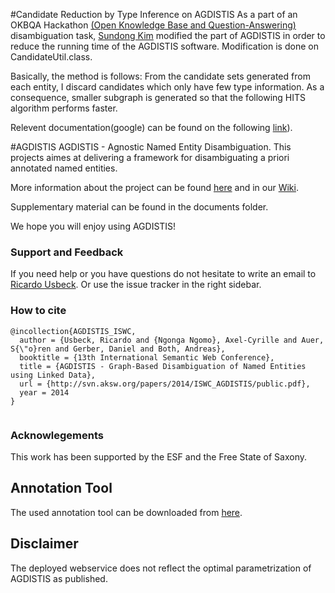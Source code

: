 

#Candidate Reduction by Type Inference on AGDISTIS
As a part of an OKBQA Hackathon <a href="http://3.okbqa.org">(Open Knowledge Base and Question-Answering)</a> disambiguation task, <a href="https://github.com/Seondong/AGDISTIS">Sundong Kim</a> modified the part of AGDISTIS in order to reduce the running time of the AGDISTIS software. Modification is done on CandidateUtil.class.

Basically, the method is follows:
From the candidate sets generated from each entity, I discard candidates which only have few type information.
As a consequence, smaller subgraph is generated so that the following HITS algorithm performs faster.

Relevent documentation(google) can be found on the following <a href="https://docs.google.com/presentation/d/1ZsZDb8f8hAlHHlOLyQVee2e5w_wTt10iSD2kAH0Vc3E/edit?usp=sharing">link</a>).







#AGDISTIS
AGDISTIS - Agnostic Named Entity Disambiguation. This projects aimes at delivering a framework for disambiguating a priori annotated named entities.

More information about the project can be found <a href="http://aksw.org/projects/AGDISTIS">here</a> and in our <a href="https://github.com/AKSW/AGDISTIS/wiki">Wiki</a>.

Supplementary material can be found in the documents folder.

We hope you will enjoy using AGDISTIS!

### Support and Feedback
If you need help or you have questions do not hesitate to write an email to  <a href="mailto:usbeck@informatik.uni-leipzig.de">Ricardo Usbeck</a>. Or use the issue tracker in the right sidebar.

### How to cite
```Tex
@incollection{AGDISTIS_ISWC,
  author = {Usbeck, Ricardo and {Ngonga Ngomo}, Axel-Cyrille and Auer, S{\"o}ren and Gerber, Daniel and Both, Andreas},
  booktitle = {13th International Semantic Web Conference},
  title = {AGDISTIS - Graph-Based Disambiguation of Named Entities using Linked Data},
  url = {http://svn.aksw.org/papers/2014/ISWC_AGDISTIS/public.pdf},
  year = 2014
}


```

### Acknowlegements
This work has been supported by the ESF and the Free State of Saxony.


## Annotation Tool

The used annotation tool can be downloaded from <a href="https://github.com/RicardoUsbeck/QRTool">here</a>.

## Disclaimer

The deployed webservice does not reflect the optimal parametrization of AGDISTIS as published.
